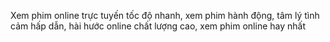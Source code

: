 Xem phim online trực tuyến tốc độ nhanh, xem phim hành động, tâm lý tình cảm hấp dẫn, hài hước online chất lượng cao, xem phim online hay nhất